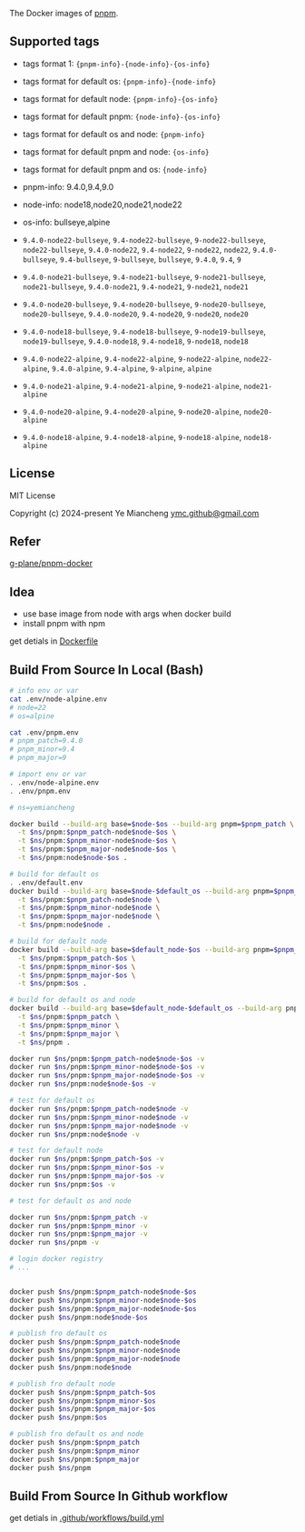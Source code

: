 The Docker images of [pnpm](https://pnpm.io).

## Supported tags

- tags format 1: `{pnpm-info}-{node-info}-{os-info}`
- tags format for default os: `{pnpm-info}-{node-info}`
- tags format for default node: `{pnpm-info}-{os-info}`
- tags format for default pnpm: `{node-info}-{os-info}`
- tags format for default os and node: `{pnpm-info}`
- tags format for default pnpm and node: `{os-info}`
- tags format for default pnpm and os: `{node-info}`

- pnpm-info: 9.4.0,9.4,9.0
- node-info: node18,node20,node21,node22
- os-info: bullseye,alpine

- `9.4.0-node22-bullseye`, `9.4-node22-bullseye`, `9-node22-bullseye`, `node22-bullseye`, `9.4.0-node22`, `9.4-node22`, `9-node22`, `node22`, `9.4.0-bullseye`, `9.4-bullseye`, `9-bullseye`, `bullseye`, `9.4.0`, `9.4`, `9`
- `9.4.0-node21-bullseye`, `9.4-node21-bullseye`, `9-node21-bullseye`, `node21-bullseye`, `9.4.0-node21`, `9.4-node21`, `9-node21`, `node21`
- `9.4.0-node20-bullseye`, `9.4-node20-bullseye`, `9-node20-bullseye`, `node20-bullseye`, `9.4.0-node20`, `9.4-node20`, `9-node20`, `node20`
- `9.4.0-node18-bullseye`, `9.4-node18-bullseye`, `9-node19-bullseye`, `node19-bullseye`, `9.4.0-node18`, `9.4-node18`, `9-node18`, `node18`
- `9.4.0-node22-alpine`, `9.4-node22-alpine`, `9-node22-alpine`, `node22-alpine`, `9.4.0-alpine`, `9.4-alpine`, `9-alpine`, `alpine`
- `9.4.0-node21-alpine`, `9.4-node21-alpine`, `9-node21-alpine`, `node21-alpine`
- `9.4.0-node20-alpine`, `9.4-node20-alpine`, `9-node20-alpine`, `node20-alpine`
- `9.4.0-node18-alpine`, `9.4-node18-alpine`, `9-node18-alpine`, `node18-alpine`

## License

MIT License

Copyright (c) 2024-present Ye Miancheng <ymc.github@gmail.com>

## Refer

[g-plane/pnpm-docker](https://github.com/g-plane/pnpm-docker)

## Idea

- use base image from node with args when docker build
- install pnpm with npm

get detials in [Dockerfile](./Dockerfile)

## Build From Source In Local (Bash)

```bash
# info env or var
cat .env/node-alpine.env
# node=22
# os=alpine

cat .env/pnpm.env
# pnpm_patch=9.4.0
# pnpm_minor=9.4
# pnpm_major=9

# import env or var
. .env/node-alpine.env
. .env/pnpm.env

# ns=yemiancheng

docker build --build-arg base=$node-$os --build-arg pnpm=$pnpm_patch \
  -t $ns/pnpm:$pnpm_patch-node$node-$os \
  -t $ns/pnpm:$pnpm_minor-node$node-$os \
  -t $ns/pnpm:$pnpm_major-node$node-$os \
  -t $ns/pnpm:node$node-$os .

# build for default os
. .env/default.env
docker build --build-arg base=$node-$default_os --build-arg pnpm=$pnpm_patch \
  -t $ns/pnpm:$pnpm_patch-node$node \
  -t $ns/pnpm:$pnpm_minor-node$node \
  -t $ns/pnpm:$pnpm_major-node$node \
  -t $ns/pnpm:node$node .

# build for default node
docker build --build-arg base=$default_node-$os --build-arg pnpm=$pnpm_patch \
  -t $ns/pnpm:$pnpm_patch-$os \
  -t $ns/pnpm:$pnpm_minor-$os \
  -t $ns/pnpm:$pnpm_major-$os \
  -t $ns/pnpm:$os .

# build for default os and node
docker build --build-arg base=$default_node-$default_os --build-arg pnpm=$pnpm_patch \
  -t $ns/pnpm:$pnpm_patch \
  -t $ns/pnpm:$pnpm_minor \
  -t $ns/pnpm:$pnpm_major \
  -t $ns/pnpm .

docker run $ns/pnpm:$pnpm_patch-node$node-$os -v
docker run $ns/pnpm:$pnpm_minor-node$node-$os -v
docker run $ns/pnpm:$pnpm_major-node$node-$os -v
docker run $ns/pnpm:node$node-$os -v

# test for default os
docker run $ns/pnpm:$pnpm_patch-node$node -v
docker run $ns/pnpm:$pnpm_minor-node$node -v
docker run $ns/pnpm:$pnpm_major-node$node -v
docker run $ns/pnpm:node$node -v

# test for default node
docker run $ns/pnpm:$pnpm_patch-$os -v
docker run $ns/pnpm:$pnpm_minor-$os -v
docker run $ns/pnpm:$pnpm_major-$os -v
docker run $ns/pnpm:$os -v

# test for default os and node

docker run $ns/pnpm:$pnpm_patch -v
docker run $ns/pnpm:$pnpm_minor -v
docker run $ns/pnpm:$pnpm_major -v
docker run $ns/pnpm -v

# login docker registry
# ...


docker push $ns/pnpm:$pnpm_patch-node$node-$os
docker push $ns/pnpm:$pnpm_minor-node$node-$os
docker push $ns/pnpm:$pnpm_major-node$node-$os
docker push $ns/pnpm:node$node-$os

# publish fro default os
docker push $ns/pnpm:$pnpm_patch-node$node
docker push $ns/pnpm:$pnpm_minor-node$node
docker push $ns/pnpm:$pnpm_major-node$node
docker push $ns/pnpm:node$node

# publish fro default node
docker push $ns/pnpm:$pnpm_patch-$os
docker push $ns/pnpm:$pnpm_minor-$os
docker push $ns/pnpm:$pnpm_major-$os
docker push $ns/pnpm:$os

# publish fro default os and node
docker push $ns/pnpm:$pnpm_patch
docker push $ns/pnpm:$pnpm_minor
docker push $ns/pnpm:$pnpm_major
docker push $ns/pnpm

```

## Build From Source In Github workflow

get detials in [.github/workflows/build.yml](./.github/workflows/build.yml)
